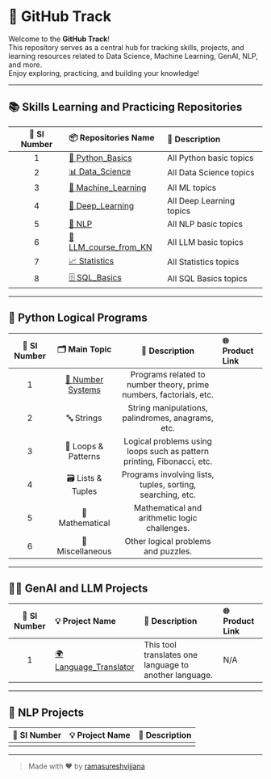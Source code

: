 # 🚀 GitHub Track

Welcome to the **GitHub Track**!  
This repository serves as a central hub for tracking skills, projects, and learning resources related to Data Science, Machine Learning, GenAI, NLP, and more.  
Enjoy exploring, practicing, and building your knowledge!

---

## 📚 Skills Learning and Practicing Repositories

| 🔢 Sl Number | 📦 Repositories Name | 📝 Description |  
|:-----------:|:---------------------|:--------------|
| 1 | [🐍 Python_Basics](https://github.com/ramasureshvijjana/Python_Basics) | All Python basic topics |
| 2 | [📊 Data_Science](https://github.com/ramasureshvijjana/Data_Science) | All Data Science topics |
| 3 | [🤖 Machine_Learning](https://github.com/ramasureshvijjana) | All ML topics |
| 4 | [🧠 Deep_Learning](https://github.com/ramasureshvijjana) | All Deep Learning topics |
| 5 | [💬 NLP](https://github.com/ramasureshvijjana/NLP) | All NLP basic topics |
| 6 | [🦙 LLM_course_from_KN](https://github.com/ramasureshvijjana/LLM_course_from_KN) | All LLM basic topics |
| 7 | [📈 Statistics](https://github.com/ramasureshvijjana/Statistics) | All Statistics topics |
| 8 | [🗄️ SQL_Basics](https://github.com/ramasureshvijjana/SQL_Basics) | All SQL Basics topics |

---

## 🧩 Python Logical Programs

| 🔢 Sl Number | 🗂️ Main Topic | 📝 Description | 🌐 Product Link |
|:-----------:|:-------------:|:--------------:|:--------------|
| 1 | [🔢 Number Systems](https://github.com/ramasureshvijjana/Python_Basics/tree/main/python_logical_programs/01_Number_systems) | Programs related to number theory, prime numbers, factorials, etc. ||
| 2 | 🔤 Strings | String manipulations, palindromes, anagrams, etc. ||
| 3 | 🔄 Loops & Patterns | Logical problems using loops such as pattern printing, Fibonacci, etc. ||
| 4 | 🗃️ Lists & Tuples | Programs involving lists, tuples, sorting, searching, etc. ||
| 5 | 🧮 Mathematical | Mathematical and arithmetic logic challenges. ||
| 6 | 🧰 Miscellaneous | Other logical problems and puzzles. ||

---

## 🤖✨ GenAI and LLM Projects

| 🔢 Sl Number | 💡 Project Name | 📝 Description | 🌐 Product Link |
|:-----------:|:---------------|:--------------|:---------------|
| 1 | [🌍 Language_Translator](https://github.com/ramasureshvijjana/Language_Translator) | This tool translates one language to another language. | N/A |

---

## 💬 NLP Projects

| 🔢 Sl Number | 💡 Project Name | 📝 Description |
|:-----------:|:---------------|:--------------|
|  |  |  |

---

> Made with ❤️ by [ramasureshvijjana](https://github.com/ramasureshvijjana)
